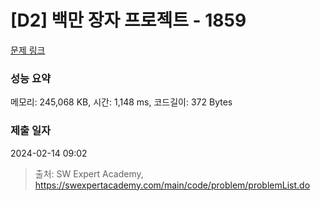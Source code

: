 # [D2] 백만 장자 프로젝트 - 1859 

[문제 링크](https://swexpertacademy.com/main/code/problem/problemDetail.do?contestProbId=AV5LrsUaDxcDFAXc) 

### 성능 요약

메모리: 245,068 KB, 시간: 1,148 ms, 코드길이: 372 Bytes

### 제출 일자

2024-02-14 09:02



> 출처: SW Expert Academy, https://swexpertacademy.com/main/code/problem/problemList.do